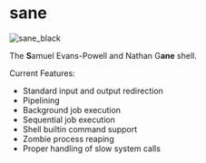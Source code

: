 # sane

![sane_black](https://dl.dropboxusercontent.com/u/38237647/Screen%20Shot%202016-10-03%20at%2010.16.42%20AM.png)

The **S**amuel Evans-Powell and Nathan G**ane** shell.

Current Features:
- Standard input and output redirection
- Pipelining
- Background job execution
- Sequential job execution
- Shell builtin command support
- Zombie process reaping
- Proper handling of slow system calls
